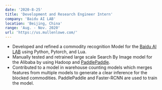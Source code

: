 ```yaml
---
date: '2020-8-25'
title: 'Development and Research Engineer Intern'
company: 'Baidu AI LAB'
location: 'Beijing, China'
range: 'Aug. - Nov. 2020'
url: 'https://us.mullenlowe.com/'
---
```


- Developed and refined a commodity recognition Model for the [Baidu AI LAB](https://ai.baidu.com/labs/index.html) using Python, Pytorch, and Lua.
- Manually tested and retrained large scale Search By Image model for the Alibaba by using Hadoop and [PaddlePaddle](https://www.paddlepaddle.org.cn/).
- Contributed to a model in warehouse counting models which merges features from multiple models to generate a clear inference for the blocked commodities. PaddlePaddle and Faster-RCNN are used to train the model.
